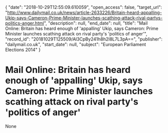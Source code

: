 {
  "date": "2018-10-29T12:55:09.610059", 
  "open_access": false, 
  "target_url": "http://www.dailymail.co.uk/news/article-2633226/Britain-heard-appalling-Ukip-says-Cameron-Prime-Minister-launches-scathing-attack-rival-partys-politics-anger.html", 
  "description": null, 
  "end_date": null, 
  "title": "Mail Online: Britain has heard enough of 'appalling' Ukip, says Cameron: Prime Minister launches scathing attack on rival party's 'politics of anger'", 
  "record_id": "20181029T125509/Al3CpBy241h8h2I8L7L3pA==", 
  "publisher": "dailymail.co.uk", 
  "start_date": null, 
  "subject": "European Parliament Elections 2014"
}

# Mail Online: Britain has heard enough of 'appalling' Ukip, says Cameron: Prime Minister launches scathing attack on rival party's 'politics of anger'

None